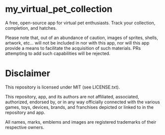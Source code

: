# my_virtual_pet_collection

A free, open-source app for virtual pet enthusiasts. Track your collection, completion, and hatches.

Please note that, out of an abundance of caution, images of sprites, shells, artwork, etc... will not be included
in nor with this app, nor will this app provide a means to facilitate the acquisition of such materials. 
PRs attempting to add such capabilities will be rejected.

# Disclaimer
This repository is licensed under MIT (see LICENSE.txt).

This repository, app, and its authors are not affiliated, associated, authorized, endorsed by, or in any way officially connected with
the various games, toys, devices, brands, and franchises depicted or linked to in the repository and app.

All names, marks, emblems and images are registered trademarks of their respective owners.